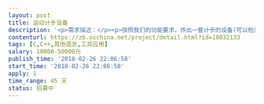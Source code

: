 ```yaml
---                
layout: post       
title: 运动计步设备           
description: '<p>需求描述：</p><p>按照我们的功能要求，作出一套计步的设备(可以检测上楼动作），需要通过SIM卡，或者物联网卡进行数据上传（数据传输到我们的目标服务器）。</p><p>数据包括：运动轨迹坐标和步数，电池的剩余的容量。</p><p>&nbsp;</p><p>&nbsp;</p><p>硬件：使用PCBA板子，传感器，SIM/物联网卡，GPS ，GPRS (2G网络)，电池，充电器</p><p>&nbsp;</p><p>要求：1.硬件尺寸：2.8*1.8*0.8（cm）</p><p>2.需要提供协议和SDK。</p><p>3.防水</p>'     
contenturl: https://zb.oschina.net/project/detail.html?id=18032133      
tags: [C,C++,其他语言,工具应用]            
salary: 10000-50000元          
publish_time: '2018-02-26 22:06:58'         
start_time: '2018-02-26 22:06:58'           
apply: 1                   
time_range: 45 天              
status: 招募中                  
---                 
```

